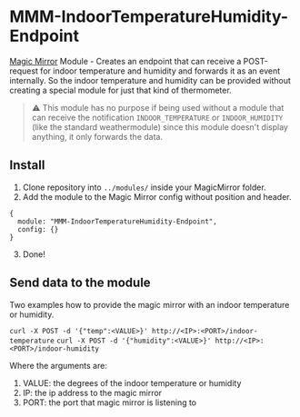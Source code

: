 # MMM-IndoorTemperatureHumidity-Endpoint
[Magic Mirror](https://magicmirror.builders/) Module - Creates an endpoint that can receive a POST-request for indoor temperature and humidity and forwards it as an event internally. So the indoor temperature and humidity can be provided without creating a special module for just that kind of thermometer.

> :warning: This module has no purpose if being used without a module that can receive the notification ``INDOOR_TEMPERATURE`` or ``INDOOR_HUMIDITY`` (like the standard weathermodule) since this module doesn't display anything, it only forwards the data.

## Install
1. Clone repository into ``../modules/`` inside your MagicMirror folder.
2. Add the module to the Magic Mirror config without position and header.
```
{
  module: "MMM-IndoorTemperatureHumidity-Endpoint",
  config: {}
}
```
3. Done!

## Send data to the module
Two examples how to provide the magic mirror with an indoor temperature or humidity.

``curl -X POST -d '{"temp":<VALUE>}' http://<IP>:<PORT>/indoor-temperature``
``curl -X POST -d '{"humidity":<VALUE>}' http://<IP>:<PORT>/indoor-humidity``

Where the arguments are:
1. VALUE: the degrees of the indoor temperature or humidity
2. IP: the ip address to the magic mirror
3. PORT: the port that magic mirror is listening to
